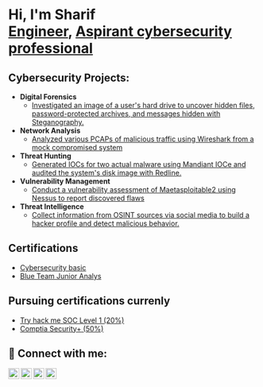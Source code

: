 <h1>Hi, I'm Sharif <br/> <a href="https://www.linkedin.com/in/joshmadakor/">Engineer</a>, <a href="https://www.youtube.com/c/joshmadakor">Aspirant cybersecurity professional</a></h1>

<h2> Cybersecurity Projects:</h2>

- <b>Digital Forensics</b>
  - [Investigated an image of a user's hard drive to uncover hidden files, password-protected archives, and messages hidden with Steganography.](https://github.com/msislam23/DigitalForensics)
- <b>Network Analysis</b>
  - [Analyzed various PCAPs of malicious traffic using Wireshark from a mock compromised system](https://github.com/joshmadakor1/4chan-Image-Analysis-Middleware-C964)
- <b>Threat Hunting</b>
  - [Generated IOCs for two actual malware using Mandiant IOCe and audited the system's disk image with Redline. ](https://github.com/joshmadakor1/Sentinel-Lab)
- <b>Vulnerability Management</b>
  - [Conduct a vulnerability assessment of Maetasploitable2 using Nessus to report discovered flaws](https://github.com/joshmadakor1/EncrypterPOC)
- <b>Threat Intelligence</b>
  - [Collect information from OSINT sources via social media to build a hacker profile and detect malicious behavior.](https://github.com/joshmadakor1/EncrypterPOC)
 

<h2>Certifications</h2>

- [Cybersecurity basic](https://www.youtube.com/watch?v=a83ASGn_V_s)
- [Blue Team Junior Analys](https://www.youtube.com/watch?v=uHy3oM7NnoU)

<h2>Pursuing certifications currenly</h2>

- [Try hack me SOC Level 1 (20%)](https://tryhackme-badges.s3.amazonaws.com/MDIslam.png)
- [Comptia Security+ (50%)](https://www.youtube.com/watch?v=uHy3oM7NnoU)

<h2> 🤳 Connect with me:</h2>

[<img align="left" alt="JoshMadakor | YouTube" width="22px" src="https://cdn.jsdelivr.net/npm/simple-icons@v3/icons/youtube.svg" />][youtube]
[<img align="left" alt="JoshMadakor | Twitter" width="22px" src="https://cdn.jsdelivr.net/npm/simple-icons@v3/icons/twitter.svg" />][twitter]
[<img align="left" alt="JoshMadakor | LinkedIn" width="22px" src="https://cdn.jsdelivr.net/npm/simple-icons@v3/icons/linkedin.svg" />][linkedin]
[<img align="left" alt="JoshMadakor | Instagram" width="22px" src="https://cdn.jsdelivr.net/npm/simple-icons@v3/icons/instagram.svg" />][instagram]

[twitter]: https://twitter.com/joshmadakor
[youtube]: https://www.youtube.com/c/joshmadakor
[instagram]: https://www.instagram.com/joshmadakor/
[linkedin]: https://linkedin.com/in/joshmadakor

<!--
**joshmadakor1/joshmadakor1** is a ✨ _special_ ✨ repository because its `README.md` (this file) appears on your GitHub profile.

Here are some ideas to get you started:

- 🔭 I’m currently working on ...
- 🌱 I’m currently learning ...
- 👯 I’m looking to collaborate on ...
- 🤔 I’m looking for help with ...
- 💬 Ask me about ...
- 📫 How to reach me: ...
- 😄 Pronouns: ...
- ⚡ Fun fact: ...
-->

